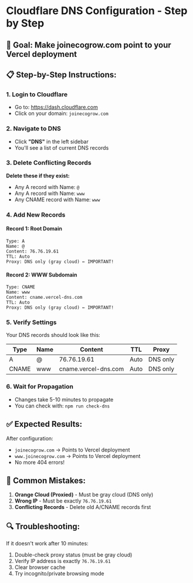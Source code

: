 # Cloudflare DNS Configuration - Step by Step

## 🎯 **Goal:** Make joinecogrow.com point to your Vercel deployment

## 📋 **Step-by-Step Instructions:**

### **1. Login to Cloudflare**
- Go to: https://dash.cloudflare.com
- Click on your domain: `joinecogrow.com`

### **2. Navigate to DNS**
- Click **"DNS"** in the left sidebar
- You'll see a list of current DNS records

### **3. Delete Conflicting Records**
**Delete these if they exist:**
- Any A record with Name: `@` 
- Any A record with Name: `www`
- Any CNAME record with Name: `www`

### **4. Add New Records**

#### **Record 1: Root Domain**
```
Type: A
Name: @
Content: 76.76.19.61
TTL: Auto
Proxy: DNS only (gray cloud) ← IMPORTANT!
```

#### **Record 2: WWW Subdomain**
```
Type: CNAME
Name: www
Content: cname.vercel-dns.com
TTL: Auto
Proxy: DNS only (gray cloud) ← IMPORTANT!
```

### **5. Verify Settings**
Your DNS records should look like this:

| Type | Name | Content | TTL | Proxy |
|------|------|---------|-----|-------|
| A | @ | 76.76.19.61 | Auto | DNS only |
| CNAME | www | cname.vercel-dns.com | Auto | DNS only |

### **6. Wait for Propagation**
- Changes take 5-10 minutes to propagate
- You can check with: `npm run check-dns`

## ✅ **Expected Results:**
After configuration:
- `joinecogrow.com` → Points to Vercel deployment
- `www.joinecogrow.com` → Points to Vercel deployment
- No more 404 errors!

## 🚨 **Common Mistakes:**
1. **Orange Cloud (Proxied)** - Must be gray cloud (DNS only)
2. **Wrong IP** - Must be exactly `76.76.19.61`
3. **Conflicting Records** - Delete old A/CNAME records first

## 🔍 **Troubleshooting:**
If it doesn't work after 10 minutes:
1. Double-check proxy status (must be gray cloud)
2. Verify IP address is exactly `76.76.19.61`
3. Clear browser cache
4. Try incognito/private browsing mode
